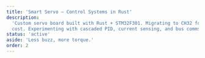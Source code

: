 ```yaml
---
title: 'Smart Servo — Control Systems in Rust'
description:
  'Custom servo board built with Rust + STM32F301. Migrating to CH32 for lower
  cost. Experimenting with cascaded PID, current sensing, and bus comms.'
status: 'active'
aside: 'Less buzz, more torque.'
order: 2
---
```


